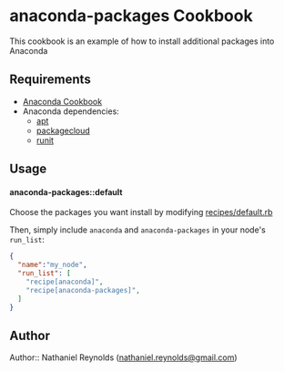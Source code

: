 anaconda-packages Cookbook
==========================
This cookbook is an example of how to install additional packages into Anaconda


Requirements
------------
- [Anaconda Cookbook](https://github.com/thmttch/chef-continuum-anaconda)
- Anaconda dependencies:
  - [apt](https://github.com/opscode-cookbooks/apt)
  - [packagecloud](https://github.com/computology/packagecloud-cookbook)
  - [runit](https://github.com/hw-cookbooks/runit)


Usage
-----
#### anaconda-packages::default

Choose the packages you want install by modifying [recipes/default.rb](recipes/default.rb)

Then, simply include `anaconda` and `anaconda-packages` in your node's `run_list`:

```json
{
  "name":"my_node",
  "run_list": [
    "recipe[anaconda]",
    "recipe[anaconda-packages]",
  ]
}
```

## Author

Author:: Nathaniel Reynolds (nathaniel.reynolds@gmail.com)
